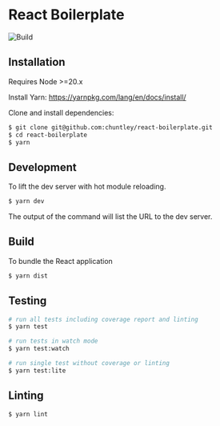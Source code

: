 React Boilerplate
========

![Build](https://github.com/chuntley/react-boilerplate/workflows/Build/badge.svg)

Installation
---

Requires Node >=20.x

Install Yarn: https://yarnpkg.com/lang/en/docs/install/

Clone and install dependencies:

```bash
$ git clone git@github.com:chuntley/react-boilerplate.git
$ cd react-boilerplate
$ yarn
```

Development
---
To lift the dev server with hot module reloading.
```bash
$ yarn dev
```
The output of the command will list the URL to the dev server.

Build
---

To bundle the React application
```bash
$ yarn dist
```

Testing
---

```bash
# run all tests including coverage report and linting
$ yarn test

# run tests in watch mode
$ yarn test:watch

# run single test without coverage or linting
$ yarn test:lite
```

Linting
---
```bash
$ yarn lint
```
